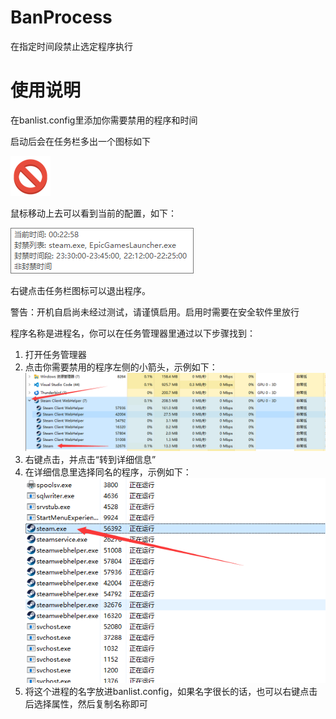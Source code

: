 # BanProcess
 在指定时间段禁止选定程序执行
# 使用说明
 在banlist.config里添加你需要禁用的程序和时间
 
 启动后会在任务栏多出一个图标如下

 ![](favicon.png)

 鼠标移动上去可以看到当前的配置，如下：

 ![](image-2.png)

 右键点击任务栏图标可以退出程序。

 警告：开机自启尚未经过测试，请谨慎启用。启用时需要在安全软件里放行

 程序名称是进程名，你可以在任务管理器里通过以下步骤找到：
 1. 打开任务管理器
 2. 点击你需要禁用的程序左侧的小箭头，示例如下：
    ![](image.png)
 3. 右键点击，并点击“转到详细信息”
 4. 在详细信息里选择同名的程序，示例如下：
    ![](image-1.png)
 5. 将这个进程的名字放进banlist.config，如果名字很长的话，也可以右键点击后选择属性，然后复制名称即可
